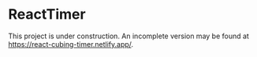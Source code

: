 # ReactTimer

This project is under construction. An incomplete version may be found at https://react-cubing-timer.netlify.app/.
